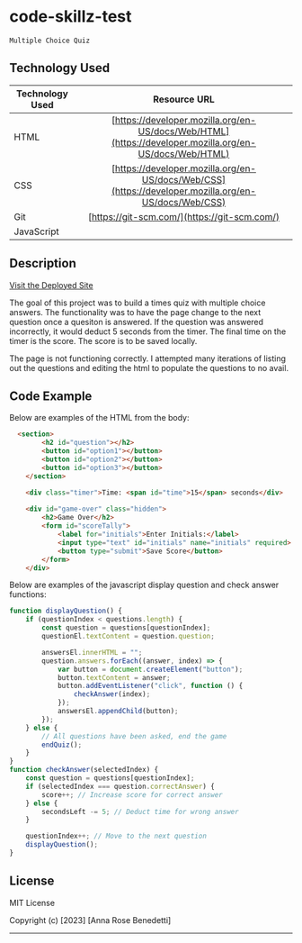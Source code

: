 # code-skillz-test
    Multiple Choice Quiz

## Technology Used 

| Technology Used         | Resource URL           | 
| ------------- |:-------------:| 
| HTML    | [https://developer.mozilla.org/en-US/docs/Web/HTML](https://developer.mozilla.org/en-US/docs/Web/HTML) | 
| CSS     | [https://developer.mozilla.org/en-US/docs/Web/CSS](https://developer.mozilla.org/en-US/docs/Web/CSS)      |   
| Git | [https://git-scm.com/](https://git-scm.com/)     |    
| JavaScript

## Description 

[Visit the Deployed Site](https://abenedetti27.github.io/cpde-skillz-test)


The goal of this project was to build a times quiz with multiple choice answers. The functionality was to have the page change to the next question once a quesiton is answered. If the question was answered incorrectly, it would deduct 5 seconds from the timer. The final time on the timer is the score. The score is to be saved locally. 

The page is not functioning correctly. I attempted many iterations of listing out the questions and editing the html to populate the questions to no avail. 

## Code Example

Below are examples of the HTML from the body:

```html
  <section>
        <h2 id="question"></h2>
        <button id="option1"></button>
        <button id="option2"></button>
        <button id="option3"></button>
    </section>

    <div class="timer">Time: <span id="time">15</span> seconds</div>
    
    <div id="game-over" class="hidden">
        <h2>Game Over</h2>
        <form id="scoreTally">
            <label for="initials">Enter Initials:</label>
            <input type="text" id="initials" name="initials" required>
            <button type="submit">Save Score</button>
        </form>
    </div>
```



Below are examples of the javascript display question and check answer functions:

```js
function displayQuestion() {
    if (questionIndex < questions.length) {
        const question = questions[questionIndex];
        questionEl.textContent = question.question;

        answersEl.innerHTML = "";
        question.answers.forEach((answer, index) => {
            var button = document.createElement("button");
            button.textContent = answer;
            button.addEventListener("click", function () {
                checkAnswer(index);
            });
            answersEl.appendChild(button);
        });
    } else {
        // All questions have been asked, end the game
        endQuiz();
    }
}
function checkAnswer(selectedIndex) {
    const question = questions[questionIndex];
    if (selectedIndex === question.correctAnswer) {
        score++; // Increase score for correct answer
    } else {
        secondsLeft -= 5; // Deduct time for wrong answer
    }

    questionIndex++; // Move to the next question
    displayQuestion();
}
```
## License

MIT License

Copyright (c) [2023] [Anna Rose Benedetti]


---